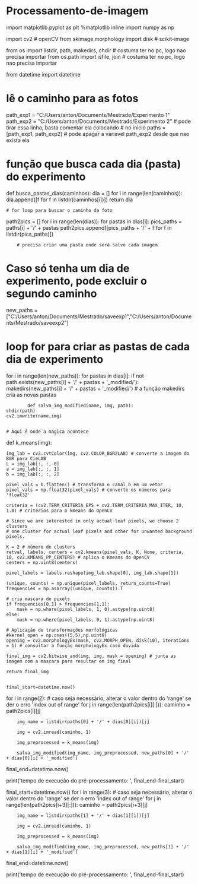 # Processamento-de-imagem

import matplotlib.pyplot as plt
%matplotlib inline
import numpy as np

import cv2 # openCV
from skimage.morphology import disk # scikit-image

from os import listdir, path, makedirs, chdir # costuma ter no pc, logo nao precisa importar
from os.path import isfile, join # costuma ter no pc, logo nao precisa importar

from datetime import datetime

# lê o caminho para as fotos
path_exp1 = "C:/Users/anton/Documents/Mestrado/Experimento 1"
path_exp2 = "C:/Users/anton/Documents/Mestrado/Experimento 2" # pode tirar essa linha, basta comentar ela colocando # no inicio
paths = [path_exp1, path_exp2] # pode apagar a variavel path_exp2 desde que nao exista ela


# função que busca cada dia (pasta) do experimento
def busca_pastas_dias(caminhos):
    dia = []
    for i in range(len(caminhos)):
        dia.append([f for f in listdir(caminhos[i])])
    return dia


    # for loop para buscar o caminho da foto
path2pics = []
for i in range(len(dias)):
    for pastas in dias[i]:
        pics_paths = paths[i] + '/' + pastas
        path2pics.append([pics_paths + '/' + f for f in listdir(pics_paths)])


        # precisa criar uma pasta onde será salvo cada imagem
# Caso só tenha um dia de experimento, pode excluir o segundo caminho
new_paths = ["C:/Users/anton/Documents/Mestrado/saveexp1","C:/Users/anton/Documents/Mestrado/saveexp2"]

# loop for para criar as pastas de cada dia de experimento
for i in range(len(new_paths)):
    for pastas in dias[i]:
        if not path.exists(new_paths[i] + '/' + pastas + '_modified/'):
            makedirs(new_paths[i] + '/' + pastas + '_modified/') # a função makedirs cria as novas pastas


            def salva_img_modified(name, img, path):
    chdir(path)
    cv2.imwrite(name,img)


    # Aqui é onde a mágica acontece
def k_means(img):

    img_lab = cv2.cvtColor(img, cv2.COLOR_BGR2LAB) # converte a imagem do BGR para CieLAB
    L = img_lab[:, :, 0]
    a = img_lab[:, :, 1]
    b = img_lab[:, :, 2]

    pixel_vals = b.flatten() # transforma o canal b em um vetor
    pixel_vals = np.float32(pixel_vals) # converte os números para 'float32'

    criteria = (cv2.TERM_CRITERIA_EPS + cv2.TERM_CRITERIA_MAX_ITER, 10, 1.0) # critérios para o kmeans do OpenCV

    # Since we are interested in only actual leaf pixels, we choose 2 clusters
    # one cluster for actual leaf pixels and other for unwanted background pixels.

    K = 2 # número de clusters
    retval, labels, centers = cv2.kmeans(pixel_vals, K, None, criteria, 10, cv2.KMEANS_PP_CENTERS) # aplica o Kmeans do OpenCV
    centers = np.uint8(centers)

    pixel_labels = labels.reshape(img_lab.shape[0], img_lab.shape[1])

    (unique, counts) = np.unique(pixel_labels, return_counts=True)
    frequencies = np.asarray((unique, counts)).T

    # cria mascara de pixels
    if frequencies[0,1] > frequencies[1,1]:
        mask = np.where(pixel_labels, 1, 0).astype(np.uint8)
    else:
        mask = np.where(pixel_labels, 0, 1).astype(np.uint8)

    # Aplicação de transformações morfológicas
    #kernel_open = np.ones((5,5),np.uint8)
    opening = cv2.morphologyEx(mask, cv2.MORPH_OPEN, disk(10), iterations = 1) # consultar a função morphologyEx caso duvida

    final_img = cv2.bitwise_and(img, img, mask = opening) # junta as imagem com a mascara para resultar em img final

    return final_img


    final_start=datetime.now()
for i in range(2): # caso seja necessário, alterar o valor dentro do 'range' se der o erro 'index out of range'
    for j in range(len(path2pics[i][:])):
        caminho = path2pics[i][j]

        img_name = listdir(paths[0] + '/' + dias[0][i])[j]

        img = cv2.imread(caminho, 1)

        img_preprocessed = k_means(img)

        salva_img_modified(img_name, img_preprocessed, new_paths[0] + '/' + dias[0][i] + '_modified')

final_end=datetime.now()

print('tempo de execução do pré-processamento: ', final_end-final_start)


final_start=datetime.now()
for i in range(3): # caso seja necessário, alterar o valor dentro do 'range' se der o erro 'index out of range'
    for j in range(len(path2pics[i+3][:])):
        caminho = path2pics[i+3][j]

        img_name = listdir(paths[1] + '/' + dias[1][i])[j]

        img = cv2.imread(caminho, 1)

        img_preprocessed = k_means(img)

        salva_img_modified(img_name, img_preprocessed, new_paths[1] + '/' + dias[1][i] + '_modified')

final_end=datetime.now()

print('tempo de execução do pré-processamento: ', final_end-final_start)





    
